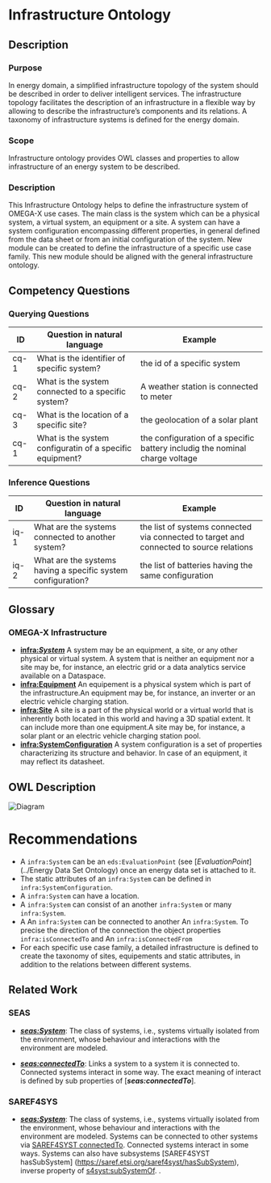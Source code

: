 # Infrastructure Ontology

## Description
### Purpose
In energy domain, a simplified infrastructure topology of the system should be described in order to deliver intelligent services. The infrastructure topology facilitates the description of an infrastructure in a flexible way by allowing to describe the infrastructure’s components and its relations. A taxonomy of infrastructure systems is defined for the energy domain.
### Scope
Infrastructure ontology provides OWL classes and properties to allow infrastructure of an energy system to be described.
### Description
This Infrastructure Ontology helps to define the infrastructure system of OMEGA-X use cases. The main class is the system which can be a physical system, a virtual system, an equipment or a site. A system can have a system configuration encompassing different properties, in general defined from the data sheet or from an initial configuration of the system. New module can be created to define the infrastructure of a specific use case family. This new module should be aligned with the general infrastructure ontology.

## Competency Questions

### Querying Questions
| ID | Question in natural language | Example
|---|---|---|
| cq-1 |What is the identifier of specific system? | the id of a specific system |
| cq-2 |What is the system connected to a specific system? | A weather station  is connected to meter  |
| cq-3 |What is the location of a specific site? | the  geolocation of a solar plant|
| cq-1 |What is the system configuratin of a specific equipment? | the configuration  of a specific battery includig the nominal charge voltage|

### Inference Questions
| ID | Question in natural language | Example
|---|---|---|
| iq-1 | What are the systems connected to another system?| the list of systems connected via connected to target and connected to source relations|
| iq-2 | What are the systems having a specific system configuration?| the list of batteries having the same configuration|

## Glossary
### OMEGA-X Infrastructure
* [**infra:_System_**](https://w3id.org/omega-x/InfrastructureOntology/ValueSet/)
A system may be an equipment, a site, or any other physical or virtual system. A system that is neither an equipment nor a site may be, for instance, an electric grid or a data analytics service available on a Dataspace.
* [**infra:Equipment**](https://w3id.org/omega-x/InfrastructureOntology/Equipment/)
An equipement is a physical system which is part of the infrastructure.An equipment may be, for instance, an inverter or an electric vehicle charging station.
* [**infra:Site**](https://w3id.org/omega-x/InfrastructureOntology/Site/)
A site is a part of the physical world or a virtual world that is inherently both located in this world and having a 3D spatial extent. It can include more than one equipment.A site may be, for instance, a solar plant or an electric vehicle charging station pool.
* [**infra:SystemConfiguration**](https://w3id.org/omega-x/InfrastructureOntology/SystemConfiguration/)
A system configuration is a set of properties characterizing its structure and behavior. In case of an equipment, it may reflect its datasheet.
## OWL Description
![Diagram](./InfraModule-v1.0.png)
# Recommendations
- A `infra:System` can be an `eds:EvaluationPoint` (see [_EvaluationPoint_](../Energy Data Set Ontology) once an energy data set is attached to it. 
- The static attributes of an `infra:System` can be defined in `infra:SystemConfiguration`. 
- A `infra:System` can have a location. 
- A `infra:System` can consist of an another  `infra:System` or many  `infra:System`.
- A An `infra:System` can be connected to another An `infra:System`. To precise the direction of the connection the object properties `infra:isConnectedTo` and An `infra:isConnectedFrom`
- For each specific use case family, a detailed infrastructure is defined to create the taxonomy of sites, equipements and static attributes, in addition to the relations between different systems.

## Related Work
### SEAS
* [**_seas:System_**]( https://w3id.org/seas/System): The class of systems, i.e., systems virtually isolated from the environment, whose behaviour and interactions with the environment are modeled.

* [**_seas:connectedTo_**]( https://w3id.org/seas/connectedTo): Links a system to a system it is connected to. Connected systems interact in some way. The exact meaning of interact is defined by sub properties of [**_seas:connectedTo_**].
### SAREF4SYS
* [**_seas:System_**](https://saref.etsi.org/saref4syst/System): The class of systems, i.e., systems virtually isolated from the environment, whose behaviour and interactions with the environment are modeled. Systems can be connected to other systems via [SAREF4SYST connectedTo](https://saref.etsi.org/saref4syst/connectedTo). Connected systems interact in some ways. Systems can also have subsystems [SAREF4SYST hasSubSystem] (https://saref.etsi.org/saref4syst/hasSubSystem), inverse property of [s4syst:subSystemOf](https://saref.etsi.org/saref4syst/subSystem).
.


